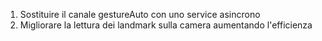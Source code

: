 1. Sostituire il canale gestureAuto con uno service asincrono
3. Migliorare la lettura dei landmark sulla camera aumentando l'efficienza